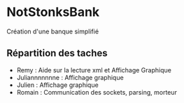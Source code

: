 # NotStonksBank

Création d'une banque simplifié


## Répartition des taches

- Remy : Aide sur la lecture xml et Affichage Graphique
- Juliannnnnnne : Affichage graphique 
- Julien : Affichage graphique
- Romain : Communication des sockets, parsing, morteur